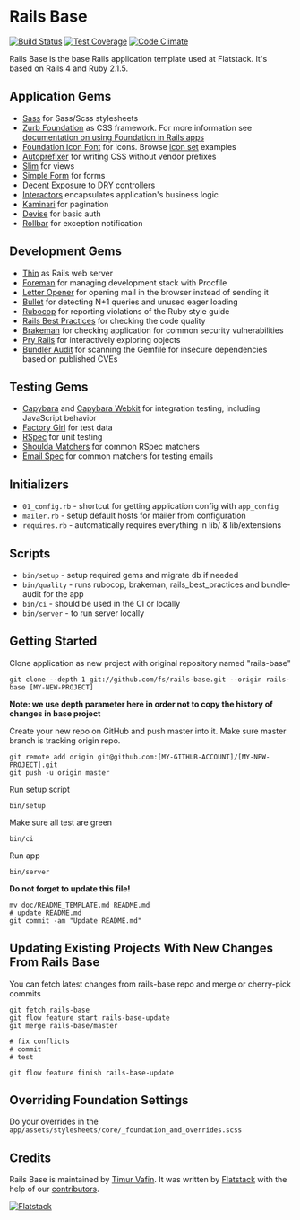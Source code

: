 # Rails Base

[![Build Status](https://semaphoreapp.com/api/v1/projects/31b68af8b073708a56e4e005bbcba2af4802816d/76140/shields_badge.png)](https://semaphoreapp.com/fs/rails-base)
[![Test Coverage](https://codeclimate.com/github/fs/rails-base/badges/coverage.svg)](https://codeclimate.com/github/fs/rails-base)
[![Code Climate](https://codeclimate.com/github/fs/rails-base.png)](https://codeclimate.com/github/fs/rails-base)


Rails Base is the base Rails application template used at Flatstack.
It's based on Rails 4 and Ruby 2.1.5.


## Application Gems

* [Sass](https://github.com/rails/sass-rails) for Sass/Scss stylesheets
* [Zurb Foundation](https://github.com/zurb/foundation-rails) as CSS framework.
  For more information see [documentation on using Foundation in Rails apps](http://foundation.zurb.com/docs/applications.html)
* [Foundation Icon Font](https://github.com/zaiste/foundation-icons-sass-rails) for icons. Browse [icon set](http://zurb.com/playground/foundation-icon-fonts-3) examples
* [Autoprefixer](https://github.com/ai/autoprefixer-rails) for writing CSS without vendor prefixes
* [Slim](https://github.com/slim-template/slim) for views
* [Simple Form](https://github.com/plataformatec/simple_form) for forms
* [Decent Exposure](https://github.com/voxdolo/decent_exposure) to DRY controllers
* [Interactors](https://github.com/collectiveidea/interactor) encapsulates application's business logic
* [Kaminari](https://github.com/amatsuda/kaminari) for pagination
* [Devise](http://github.com/plataformatec/devise) for basic auth
* [Rollbar](https://github.com/rollbar/rollbar-gem) for exception notification

## Development Gems

* [Thin](https://github.com/macournoyer/thin) as Rails web server
* [Foreman](https://github.com/ddollar/foreman) for managing development stack with Procfile
* [Letter Opener](https://github.com/ryanb/letter_opener) for opening mail in the browser instead of sending it
* [Bullet](https://github.com/flyerhzm/bullet) for detecting N+1 queries and unused eager loading
* [Rubocop](https://github.com/bbatsov/rubocop) for reporting violations of the Ruby style guide
* [Rails Best Practices](https://github.com/railsbp/rails_best_practices) for checking the code quality
* [Brakeman](https://github.com/presidentbeef/brakeman) for checking application for common security vulnerabilities
* [Pry Rails](https://github.com/rweng/pry-rails) for interactively exploring objects
* [Bundler Audit](https://github.com/rubysec/bundler-audit) for scanning the Gemfile for
  insecure dependencies based on published CVEs

## Testing Gems

* [Capybara](https://github.com/jnicklas/capybara) and [Capybara Webkit](https://github.com/thoughtbot/capybara-webkit)
  for integration testing, including JavaScript behavior
* [Factory Girl](https://github.com/thoughtbot/factory_girl) for test data
* [RSpec](https://github.com/rspec/rspec) for unit testing
* [Shoulda Matchers](http://github.com/thoughtbot/shoulda-matchers) for common RSpec matchers
* [Email Spec](https://github.com/bmabey/email-spec) for common matchers for testing emails

## Initializers

* `01_config.rb` - shortcut for getting application config with `app_config`
* `mailer.rb` - setup default hosts for mailer from configuration
* `requires.rb` - automatically requires everything in lib/ & lib/extensions

## Scripts

* `bin/setup` - setup required gems and migrate db if needed
* `bin/quality` - runs rubocop, brakeman, rails_best_practices and bundle-audit for the app
* `bin/ci` - should be used in the CI or locally
* `bin/server` - to run server locally

## Getting Started

Clone application as new project with original repository named "rails-base"

    git clone --depth 1 git://github.com/fs/rails-base.git --origin rails-base [MY-NEW-PROJECT]

**Note: we use depth parameter here in order not to copy the history of changes in base project**

Create your new repo on GitHub and push master into it.
Make sure master branch is tracking origin repo.

    git remote add origin git@github.com:[MY-GITHUB-ACCOUNT]/[MY-NEW-PROJECT].git
    git push -u origin master

Run setup script

    bin/setup

Make sure all test are green

    bin/ci

Run app

    bin/server

**Do not forget to update this file!**

    mv doc/README_TEMPLATE.md README.md
    # update README.md
    git commit -am "Update README.md"

## Updating Existing Projects With New Changes From Rails Base

You can fetch latest changes from rails-base repo and merge or cherry-pick commits

    git fetch rails-base
    git flow feature start rails-base-update
    git merge rails-base/master

    # fix conflicts
    # commit
    # test

    git flow feature finish rails-base-update

## Overriding Foundation Settings

Do your overrides in the `app/assets/stylesheets/core/_foundation_and_overrides.scss`

## Credits

Rails Base is maintained by [Timur Vafin](http://github.com/timurvafin).
It was written by [Flatstack](http://www.flatstack.com) with the help of our
[contributors](http://github.com/fs/rails-base/contributors).


[![Flatstack](https://avatars0.githubusercontent.com/u/15136?v=2&s=200)](http://www.flatstack.com)
